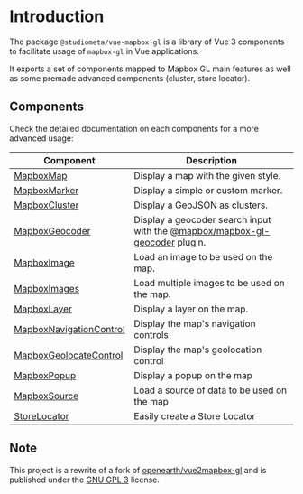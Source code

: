 # Introduction

The package `@studiometa/vue-mapbox-gl` is a library of Vue 3 components to facilitate usage of `mapbox-gl` in Vue applications.

It exports a set of components mapped to Mapbox GL main features as well as some premade advanced components (cluster, store locator).

## Components

Check the detailed documentation on each components for a more advanced usage:

|                             Component                              |                                                         Description                                                         |
|--------------------------------------------------------------------|-----------------------------------------------------------------------------------------------------------------------------|
| [MapboxMap](/components/MapboxMap/)                             | Display a map with the given style.                                                                                         |
| [MapboxMarker](/components/MapboxMarker.md)                       | Display a simple or custom marker.                                                                                          |
| [MapboxCluster](/components/MapboxCluster.md)                     | Display a GeoJSON as clusters.                                                                                              |
| [MapboxGeocoder](/components/MapboxGeocoder.md)                   | Display a geocoder search input with the [@mapbox/mapbox-gl-geocoder](https://github.com/mapbox/mapbox-gl-geocoder) plugin. |
| [MapboxImage](/components/MapboxImage.md)                         | Load an image to be used on the map.                                                                                        |
| [MapboxImages](/components/MapboxImages.md)                       | Load multiple images to be used on the map.                                                                                 |
| [MapboxLayer](/components/MapboxLayer.md)                         | Display a layer on the map.                                                                                                 |
| [MapboxNavigationControl](/components/MapboxNavigationControl.md) | Display the map's navigation controls                                                                                       |
| [MapboxGeolocateControl](/components/MapboxGeolocateControl.md)   | Display the map's geolocation control                                                                                 |
| [MapboxPopup](/components/MapboxPopup.md)                         | Display a popup on the map                                                                                                  |
| [MapboxSource](/components/MapboxSource.md)                       | Load a source of data to be used on the map                                                                                 |
| [StoreLocator](/components/StoreLocator.md)                       | Easily create a Store Locator                                                                                 |


## Note

This project is a rewrite of a fork of [openearth/vue2mapbox-gl](https://github.com/openearth/vue2mapbox-gl) and is published under the [GNU GPL 3](https://www.gnu.org/licenses/gpl-3.0.en.html) license.
